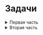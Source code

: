 # Задачи

<details>
<summary>Первая часть</summary>

[Пример](http://5a26994e4c4b9335b1c950ef.nervous-mahavira-382e88.netlify.com/)

_Если вы хотите разлогиниться, удалите ключ из localstorage_

_Мы создаем криптобиржу, где можно торговать битокинами и эфиром. Естественно нам нужно сделать крутую авторизацию,
чтобы не стояло вопросов, о том, насколько крутой у нас проект._

1.  Сверстать страницу login и форму.

    _Вам поможет пакет react-particles-js._

    _Файл конфигурации находится в репозитории проекта. Попробуйте настроить партиклы так, как вам нравится самим_

1.  Напишите саги, редьюсеры и экшены для работы с авторизацией и регистрацией.
    - Необходимо протестировать редьюсеры и саги
1.  Используйте localstorage для хранения ключа авторизации.
1.  Страница регистрации и авторизации выводит ошибку в случае если сетевой запрос возвращает ошибку, нужно выводить
    ошибку регистрации/авторизации.
    - Протестируйте все инпуты вашей формы.
    - Протестируйте изменение формы авторизация/регистрация через стейт.
1.  Сделайте 2 роутера, 1 общий, где будет страница авторизации и второй роутер. Второй роутер будет для авторизованных
    пользователей, и там бы сделаем общую верстку приложения.
1.  Используйте макеты из этого проекта для

</details>

<details>
<summary>Вторая часть</summary>
[Пример финальной части](https://gifted-tereshkova-07ce20.netlify.com/)

1.  После авторизации вы должны попадать на страницу торгов, на которой присутствует график цен, кнопки переключения
    валют в шапке, и кнопки переключения временного диапозона.
1.  Для рисования графика я использую библиотеку `react-easy-chart` и библиотеку `moment` для форматирования времени:

    ```
    import {LineChart} from 'react-easy-chart';
    ...

    <LineChart
        lineColors={['blue', 'red']}
        axes
        grid
        verticalGrid
        interpolate={'cardinal'}
        xType={'time'}
        datePattern={'%d-%m %H:%M'}
        width={750}
        height={400}
        style={{
          '.axis path': {
            stroke: '#EDF0F1',
          },
        }}
        data={[
          sell.map(([date, value]) => ({x: moment(date).format('DD-MM HH:mm'), y: value})),
          purchase.map(([date, value]) => ({x: moment(date).format('DD-MM HH:mm'), y: value})),
        ]}
      />
    ```

1.  Для работы с данными я добавил в репозиторий новый файл api.js и файл саги currency.js. В этой саге реализована
    логика для получения данных каждые 15 секунд, в зависимости от того, какой offset выбран. Offset это параметр,
    который указывает, какой интервал нужно получать, в моем примере можно выбрать следующие оффсеты:
    ```
      const offsets = {
        '2h': '2ч',
        '4h': '4ч',
        '8h': '8ч',
        '1d': '1д',
        '7d': '7д',
      };
    ```
1.  Изучите с помощью redux-devtools как рабоатет мое приложение, для лучшего понимания того, как и какие экшены летят,
    и как на них реагирует приложение.

1.  После логина нужно получить текущие значения кошелька, в `api.js` есть метод для этого.
1.  Значения кошелька нужно выводить на странице с графиком.
1.  Покупка и продажа на странице с графиком цен.

    _Я положил в проект свою реализацию купли и продажи, там совмещены логика компоненты и recompose._ _Попробуйте
    написать свою реализацию, там много подвоных камней с инпутами._

    - Если вы будете делать свою реализацию, то инпуты должны вести себя адекватно(не превращаться в NaN, конвертировать
      валюты правильно)

1.  Реализовать покупку, продажу, а так же вывод ошибок.

        _В api так же пристутствуют методы для покупки и продажи_

</details>
